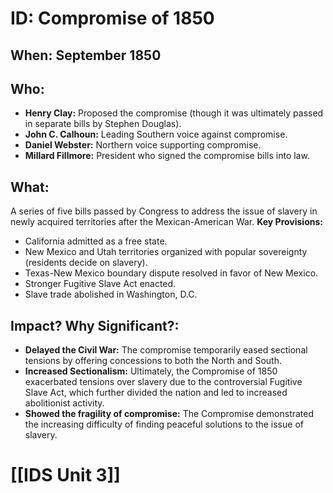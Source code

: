# ID: Compromise of 1850
## When:  September 1850
## Who: 
* **Henry Clay:** Proposed the compromise (though it was ultimately passed in separate bills by Stephen Douglas).
* **John C. Calhoun:**  Leading Southern voice against compromise.
* **Daniel Webster:**  Northern voice supporting compromise.
* **Millard Fillmore:** President who signed the compromise bills into law.
## What: 
A series of five bills passed by Congress to address the issue of slavery in newly acquired territories after the Mexican-American War. 
**Key Provisions:**
* California admitted as a free state.
* New Mexico and Utah territories organized with popular sovereignty (residents decide on slavery).
* Texas-New Mexico boundary dispute resolved in favor of New Mexico.
* Stronger Fugitive Slave Act enacted.
* Slave trade abolished in Washington, D.C. 

## Impact? Why Significant?: 
* **Delayed the Civil War:** The compromise temporarily eased sectional tensions by offering concessions to both the North and South.
* **Increased Sectionalism:** Ultimately, the Compromise of 1850 exacerbated tensions over slavery due to the controversial Fugitive Slave Act, which further divided the nation and led to increased abolitionist activity. 
* **Showed the fragility of compromise:**  The Compromise demonstrated the increasing difficulty of finding peaceful solutions to the issue of slavery. 

# [[IDS Unit 3]]